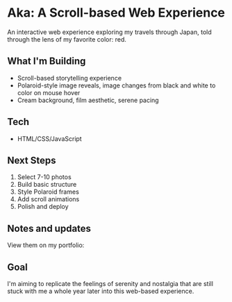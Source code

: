 # Aka: A Scroll-based Web Experience
An interactive web experience exploring my travels through Japan, told through the lens of my favorite color: red.

## What I'm Building
- Scroll-based storytelling experience
- Polaroid-style image reveals, image changes from black and white to color on mouse hover
- Cream background, film aesthetic, serene pacing

## Tech
- HTML/CSS/JavaScript

## Next Steps
1. Select 7-10 photos
2. Build basic structure
3. Style Polaroid frames
4. Add scroll animations
5. Polish and deploy

## Notes and updates
View them on my portfolio: 

## Goal
I'm aiming to replicate the feelings of serenity and nostalgia that are still stuck with me a whole year later into this web-based experience.
